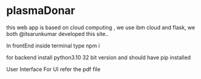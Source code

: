 # plasmaDonar
this web app is based on cloud computing , we use ibm cloud and flask,
we both @itsarunkumar developed this site..

In frontEnd inside terminal type npm i

for backend install python3.10 32 bit version and should have pip installed


User Interface
For UI refer the pdf file
